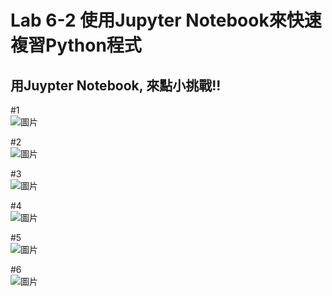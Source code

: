 <H1>Lab 6-2 使用Jupyter Notebook來快速複習Python程式</H1>
<H2>用Juypter Notebook, 來點小挑戰!!</H2>

#1<br>
![圖片](https://user-images.githubusercontent.com/16370565/173213752-f44e8ad7-6421-4d4a-9681-e174184fa99c.png)

#2<br>
![圖片](https://user-images.githubusercontent.com/16370565/173213791-4a5c876e-ddc5-43b2-b1c5-6c92b35ea2a2.png)

#3<br>
![圖片](https://user-images.githubusercontent.com/16370565/173214055-4bc07fd7-2e1d-4e17-9155-83cedd7c68dd.png)

#4<br>
![圖片](https://user-images.githubusercontent.com/16370565/173214301-afca52c4-bc0e-403a-ab13-8a0e33ede77c.png)

#5<br>
![圖片](https://user-images.githubusercontent.com/16370565/173214408-8b48d01d-9fd8-441b-8e3c-6e5c3c42b7cf.png)

#6<br>
![圖片](https://user-images.githubusercontent.com/16370565/173214588-6d0cea7d-c7c8-48bd-90c4-2f1c64575586.png)
